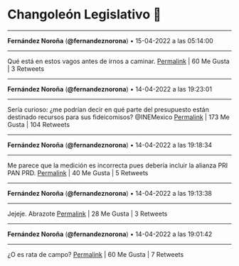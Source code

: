 # Changoleón Legislativo 🙈
*****
**Fernández Noroña** (**@fernandeznorona**) • 15-04-2022 a las 05:14:00
*****
Qué está en estos vagos antes de irnos a caminar.
[Permalink](https://twitter.com/fernandeznorona/status/1514955197910552579) | 60 Me Gusta | 3 Retweets
*****
**Fernández Noroña** (**@fernandeznorona**) • 14-04-2022 a las 19:23:01
*****
Sería curioso: ¿me podrían decir en qué parte del presupuesto están destinado recursos para sus fideicomisos? @INEMexico
[Permalink](https://twitter.com/fernandeznorona/status/1514806474731532297) | 173 Me Gusta | 104 Retweets
*****
**Fernández Noroña** (**@fernandeznorona**) • 14-04-2022 a las 19:18:34
*****
Me parece que la medición es incorrecta pues debería incluir la alianza PRI PAN PRD.
[Permalink](https://twitter.com/fernandeznorona/status/1514805354936242180) | 40 Me Gusta | 5 Retweets
*****
**Fernández Noroña** (**@fernandeznorona**) • 14-04-2022 a las 19:13:38
*****
Jejeje. Abrazote
[Permalink](https://twitter.com/fernandeznorona/status/1514804112092635141) | 28 Me Gusta | 3 Retweets
*****
**Fernández Noroña** (**@fernandeznorona**) • 14-04-2022 a las 19:01:42
*****
¿O es rata de campo?
[Permalink](https://twitter.com/fernandeznorona/status/1514801109008674826) | 60 Me Gusta | 7 Retweets